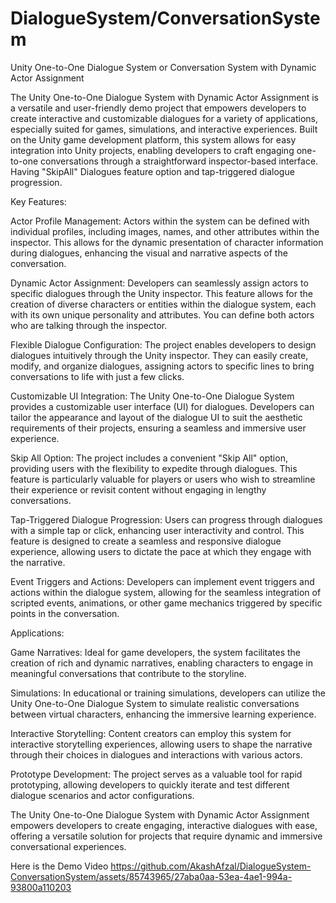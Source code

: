# DialogueSystem/ConversationSystem
Unity One-to-One Dialogue System or Conversation System with Dynamic Actor Assignment

The Unity One-to-One Dialogue System with Dynamic Actor Assignment is a versatile and user-friendly demo project that empowers developers to create interactive and customizable dialogues for a variety of applications, especially suited for games, simulations, and interactive experiences. Built on the Unity game development platform, this system allows for easy integration into Unity projects, enabling developers to craft engaging one-to-one conversations through a straightforward inspector-based interface. Having "SkipAll" Dialogues feature option and tap-triggered dialogue progression.

Key Features:

Actor Profile Management: Actors within the system can be defined with individual profiles, including images, names, and other attributes within the inspector. This allows for the dynamic presentation of character information during dialogues, enhancing the visual and narrative aspects of the conversation.

Dynamic Actor Assignment: Developers can seamlessly assign actors to specific dialogues through the Unity inspector. This feature allows for the creation of diverse characters or entities within the dialogue system, each with its own unique personality and attributes. You can define both actors who are talking through the inspector.

Flexible Dialogue Configuration: The project enables developers to design dialogues intuitively through the Unity inspector. They can easily create, modify, and organize dialogues, assigning actors to specific lines to bring conversations to life with just a few clicks.

Customizable UI Integration: The Unity One-to-One Dialogue System provides a customizable user interface (UI) for dialogues. Developers can tailor the appearance and layout of the dialogue UI to suit the aesthetic requirements of their projects, ensuring a seamless and immersive user experience.

Skip All Option: The project includes a convenient "Skip All" option, providing users with the flexibility to expedite through dialogues. This feature is particularly valuable for players or users who wish to streamline their experience or revisit content without engaging in lengthy conversations.

Tap-Triggered Dialogue Progression: Users can progress through dialogues with a simple tap or click, enhancing user interactivity and control. This feature is designed to create a seamless and responsive dialogue experience, allowing users to dictate the pace at which they engage with the narrative.

Event Triggers and Actions: Developers can implement event triggers and actions within the dialogue system, allowing for the seamless integration of scripted events, animations, or other game mechanics triggered by specific points in the conversation.

Applications:

Game Narratives: Ideal for game developers, the system facilitates the creation of rich and dynamic narratives, enabling characters to engage in meaningful conversations that contribute to the storyline.

Simulations: In educational or training simulations, developers can utilize the Unity One-to-One Dialogue System to simulate realistic conversations between virtual characters, enhancing the immersive learning experience.

Interactive Storytelling: Content creators can employ this system for interactive storytelling experiences, allowing users to shape the narrative through their choices in dialogues and interactions with various actors.

Prototype Development: The project serves as a valuable tool for rapid prototyping, allowing developers to quickly iterate and test different dialogue scenarios and actor configurations.

The Unity One-to-One Dialogue System with Dynamic Actor Assignment empowers developers to create engaging, interactive dialogues with ease, offering a versatile solution for projects that require dynamic and immersive conversational experiences.

Here is the Demo Video
https://github.com/AkashAfzal/DialogueSystem-ConversationSystem/assets/85743965/27aba0aa-53ea-4ae1-994a-93800a110203

